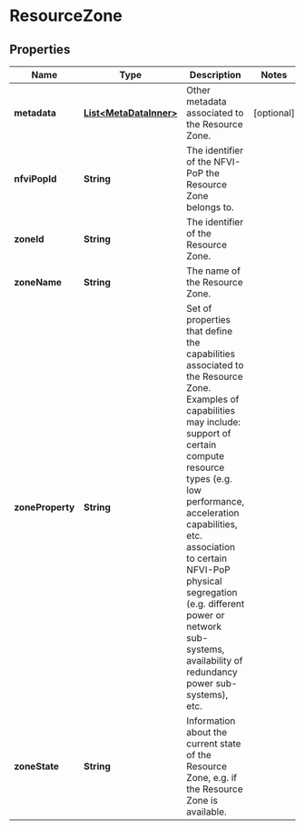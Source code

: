 
# ResourceZone

## Properties
Name | Type | Description | Notes
------------ | ------------- | ------------- | -------------
**metadata** | [**List&lt;MetaDataInner&gt;**](MetaDataInner.md) | Other metadata associated to the Resource Zone. |  [optional]
**nfviPopId** | **String** | The identifier of the NFVI-PoP the Resource Zone belongs to. | 
**zoneId** | **String** | The identifier of the Resource Zone. | 
**zoneName** | **String** | The name of the Resource Zone. | 
**zoneProperty** | **String** | Set of properties that define the capabilities associated to the Resource Zone. Examples of capabilities may include: support of certain compute resource types (e.g. low performance, acceleration capabilities, etc. association to certain NFVI-PoP physical segregation (e.g. different power or network sub-systems, availability of redundancy power sub-systems), etc. | 
**zoneState** | **String** | Information about the current state of the Resource Zone, e.g. if the Resource Zone is available. | 



